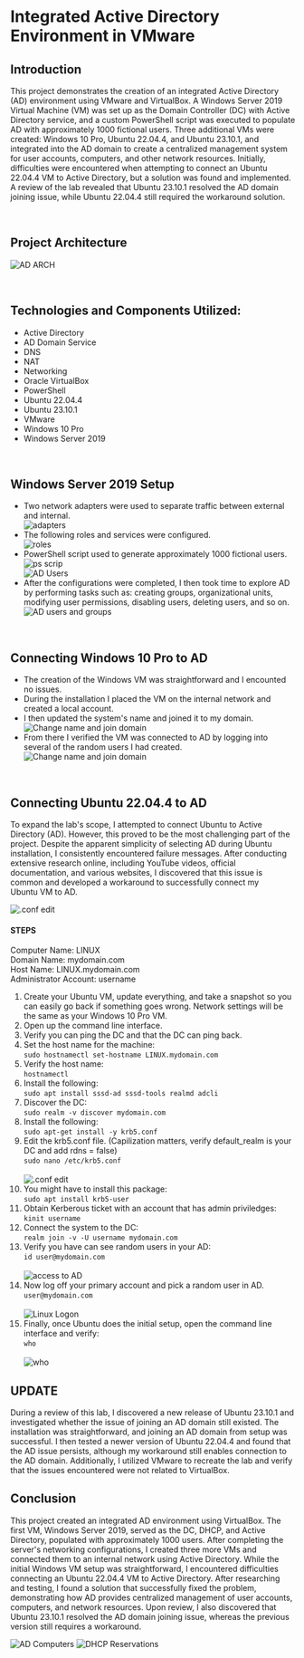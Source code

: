# Integrated Active Directory Environment in VMware

## Introduction

This project demonstrates the creation of an integrated Active Directory (AD) environment using VMware and VirtualBox. A Windows Server 2019 Virtual Machine (VM) was set up as the Domain Controller (DC) with Active Directory service, and a custom PowerShell script was executed to populate AD with approximately 1000 fictional users. Three additional VMs were created: Windows 10 Pro, Ubuntu 22.04.4, and Ubuntu 23.10.1, and integrated into the AD domain to create a centralized management system for user accounts, computers, and other network resources. Initially, difficulties were encountered when attempting to connect an Ubuntu 22.04.4 VM to Active Directory, but a solution was found and implemented. A review of the lab revealed that Ubuntu 23.10.1 resolved the AD domain joining issue, while Ubuntu 22.04.4 still required the workaround solution.

<br />

## Project Architecture

![AD ARCH](https://i.imgur.com/JW4alB6.png)

<br />

## Technologies and Components Utilized:

- Active Directory
- AD Domain Service
- DNS
- NAT
- Networking
- Oracle VirtualBox
- PowerShell
- Ubuntu 22.04.4
- Ubuntu 23.10.1
- VMware
- Windows 10 Pro
- Windows Server 2019

<br />

## Windows Server 2019 Setup

- Two network adapters were used to separate traffic between external and internal. <br> ![adapters](https://i.imgur.com/WQydx1Ml.png) <br>
- The following roles and services were configured. <br> ![roles](https://i.imgur.com/hDJ4vyfl.png)
- PowerShell script used to generate approximately 1000 fictional users. <br> ![ps scrip](https://i.imgur.com/dhNIRcql.png) <br> ![AD Users](https://i.imgur.com/CG0Pu8vl.png)
- After the configurations were completed, I then took time to explore AD by performing tasks such as: creating groups, organizational units, modifying user permissions, disabling users, deleting users, and so on.  <br> ![AD users and groups](https://i.imgur.com/2FVLj5ml.png)

<br />

## Connecting Windows 10 Pro to AD

- The creation of the Windows VM was straightforward and I encounted no issues.
- During the installation I placed the VM on the internal network and created a local account. 
- I then updated the system's name and joined it to my domain. <br> ![Change name and join domain](https://i.imgur.com/96BzAlim.png)
- From there I verified the VM was connected to AD by logging into several of the random users I had created. <br> ![Change name and join domain](https://i.imgur.com/ToE60Pgm.png)

<br />

## Connecting Ubuntu 22.04.4 to AD

To expand the lab's scope, I attempted to connect Ubuntu to Active Directory (AD). However, this proved to be the most challenging part of the project. Despite the apparent simplicity of selecting AD during Ubuntu installation, I consistently encountered failure messages. After conducting extensive research online, including YouTube videos, official documentation, and various websites, I discovered that this issue is common and developed a workaround to successfully connect my Ubuntu VM to AD. <br>

![.conf edit](https://i.imgur.com/sdsE6ppl.png)

#### STEPS

Computer Name: LINUX <br>
Domain Name: mydomain.com <br>
Host Name: LINUX.mydomain.com <br>
Administrator Account: username

  1. Create your Ubuntu VM, update everything, and take a snapshot so you can easily go back if something goes wrong. Network settings will be the same as your  Windows 10 Pro VM.
  2. Open up the command line interface.
  3. Verify you can ping the DC and that the DC can ping back.
  4. Set the host name for the machine: <br> ```sudo hostnamectl set-hostname LINUX.mydomain.com```
  5. Verify the host name: <br> ```hostnamectl```
  6. Install the following: <br> ```sudo apt install sssd-ad sssd-tools realmd adcli```
  7. Discover the DC: <br> ```sudo realm -v discover mydomain.com```
  8. Install the following: <br> ```sudo apt-get install -y krb5.conf```
  9. Edit the krb5.conf file. (Capilization matters, verify default_realm is your DC and add rdns = false) <br> ```sudo nano /etc/krb5.conf``` <br> <br>
![.conf edit](https://i.imgur.com/uTKdqMWl.png)
  10. You might have to install this package: <br> ```sudo apt install krb5-user```
  11. Obtain Kerberous ticket with an account that has admin priviledges: <br> ```kinit username```
  12. Connect the system to the DC: <br> ```realm join -v -U username mydomain.com```
  13. Verify you have can see random users in your AD: <br> ```id user@mydomain.com``` <br> <br> ![access to AD](https://i.imgur.com/vrfmAnDl.png)
  14. Now log off your primary account and pick a random user in AD. <br> ```user@mydomain.com``` <br> <br> ![Linux Logon](https://i.imgur.com/TAy4kSNl.png)
  15. Finally, once Ubuntu does the initial setup, open the command line interface and verify: <br> ```who``` <br> <br> ![who](https://i.imgur.com/s2djFZ3l.png)

## UPDATE

During a review of this lab, I discovered a new release of Ubuntu 23.10.1 and investigated whether the issue of joining an AD domain still existed. The installation was straightforward, and joining an AD domain from setup was successful. I then tested a newer version of Ubuntu 22.04.4 and found that the AD issue persists, although my workaround still enables connection to the AD domain. Additionally, I utilized VMware to recreate the lab and verify that the issues encountered were not related to VirtualBox.

## Conclusion

This project created an integrated AD environment using VirtualBox. The first VM, Windows Server 2019, served as the DC, DHCP, and Active Directory, populated with approximately 1000 users. After completing the server's networking configurations, I created three more VMs and connected them to an internal network using Active Directory. While the initial Windows VM setup was straightforward, I encountered difficulties connecting an Ubuntu 22.04.4 VM to Active Directory. After researching and testing, I found a solution that successfully fixed the problem, demonstrating how AD provides centralized management of user accounts, computers, and network resources. Upon review, I also discovered that Ubuntu 23.10.1 resolved the AD domain joining issue, whereas the previous version still requires a workaround.

![AD Computers](https://i.imgur.com/ur9L7kXl.png)
![DHCP Reservations](https://i.imgur.com/ur9L7kXl.png)

<br />
